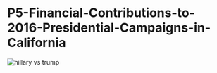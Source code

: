 # P5-Financial-Contributions-to-2016-Presidential-Campaigns-in-California

![hillary vs trump](https://user-images.githubusercontent.com/18277098/49639984-30f27300-f9c1-11e8-9626-7c3be1d443f8.JPG)

